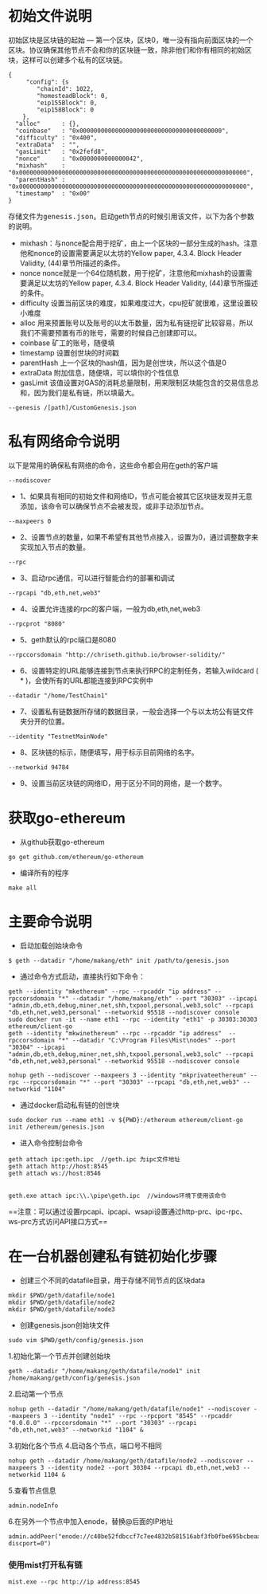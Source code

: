 # 初始文件说明
初始区块是区块链的起始 — 第一个区块，区块0，唯一没有指向前面区块的一个区块。协议确保其他节点不会和你的区块链一致，除非他们和你有相同的初始区块，这样可以创建多个私有的区块链。
```
{
     "config": {s
        "chainId": 1022,
        "homesteadBlock": 0,
        "eip155Block": 0,
        "eip158Block": 0
    },
  "alloc"      : {},
  "coinbase"   : "0x0000000000000000000000000000000000000000",
  "difficulty" : "0x400",
  "extraData"  : "",
  "gasLimit"   : "0x2fefd8",
  "nonce"      : "0x0000000000000042",
  "mixhash"    : "0x0000000000000000000000000000000000000000000000000000000000000000",
  "parentHash" : "0x0000000000000000000000000000000000000000000000000000000000000000",
  "timestamp"  : "0x00"
}
```
存储文件为<kbd>genesis.json</kbd>。启动geth节点的时候引用该文件，以下为各个参数的说明。

-   mixhash：与nonce配合用于挖矿，由上一个区块的一部分生成的hash。注意他和nonce的设置需要满足以太坊的Yellow paper, 4.3.4. Block Header Validity, (44)章节所描述的条件。
-   nonce nonce就是一个64位随机数，用于挖矿，注意他和mixhash的设置需要满足以太坊的Yellow paper, 4.3.4. Block Header Validity, (44)章节所描述的条件。
-   difficulty 设置当前区块的难度，如果难度过大，cpu挖矿就很难，这里设置较小难度
-   alloc
用来预置账号以及账号的以太币数量，因为私有链挖矿比较容易，所以我们不需要预置有币的账号，需要的时候自己创建即可以。
-   coinbase
矿工的账号，随便填
-   timestamp
设置创世块的时间戳
-   parentHash
上一个区块的hash值，因为是创世块，所以这个值是0
-   extraData
附加信息，随便填，可以填你的个性信息
-   gasLimit
该值设置对GAS的消耗总量限制，用来限制区块能包含的交易信息总和，因为我们是私有链，所以填最大。



```
--genesis /[path]/CustomGenesis.json
```
# 私有网络命令说明
以下是常用的确保私有网络的命令，这些命令都会用在geth的客户端
```
--nodiscover
```
-   1、如果具有相同的初始文件和网络ID，节点可能会被其它区块链发现并无意添加，该命令可以确保节点不会被发现，或非手动添加节点。

```
--maxpeers 0
```
-   2、设置节点的数量，如果不希望有其他节点接入，设置为0，通过调整数字来实现加入节点的数量。

```
--rpc
```
-   3、启动rpc通信，可以进行智能合约的部署和调试

```
--rpcapi "db,eth,net,web3"
```
-   4、设置允许连接的rpc的客户端，一般为db,eth,net,web3

```
--rpcprot "8080"
```
-   5、geth默认的rpc端口是8080

```
--rpccorsdomain "http://chriseth.github.io/browser-solidity/"
```
-   6、设置特定的URL能够连接到节点来执行RPC的定制任务，若输入wildcard ( * )，会使所有的URL都能连接到RPC实例中

```
--datadir "/home/TestChain1"
```
-   7、设置私有链数据所存储的数据目录，一般会选择一个与以太坊公有链文件夹分开的位置。

```
--identity "TestnetMainNode"
```
-   8、区块链的标示，随便填写，用于标示目前网络的名字。


```
--networkid 94784
```
-   9、设置当前区块链的网络ID，用于区分不同的网络，是一个数字。


# 获取go-ethereum
-   从github获取go-ethereum

```
go get github.com/ethereum/go-ethereum

```
-   编译所有的程序

```
make all
```


# 主要命令说明

-   启动加载创始块命令

```
$ geth --datadir "/home/makang/eth" init /path/to/genesis.json
```

-   通过命令方式启动，直接执行如下命令：

```
geth --identity "mkethereum" --rpc --rpcaddr "ip address" --rpccorsdomain "*" --datadir "/home/makang/eth" --port "30303" --ipcapi "admin,db,eth,debug,miner,net,shh,txpool,personal,web3,solc" --rpcapi "db,eth,net,web3,personal" --networkid 95518 --nodiscover console
sudo docker run -it --name eth1 --rpc --identity "eth1" -p 30303:30303 ethereum/client-go
geth --identity "mkwinethereum" --rpc --rpcaddr "ip address"  --rpccorsdomain "*" --datadir "C:\Program Files\Mist\nodes" --port "30304" --ipcapi "admin,db,eth,debug,miner,net,shh,txpool,personal,web3,solc" --rpcapi "db,eth,net,web3,personal" --networkid 95518 --nodiscover console

nohup geth --nodiscover --maxpeers 3 --identity "mkprivateethereum" --rpc --rpccorsdomain "*" --port "30303" --rpcapi "db,eth,net,web3" --networkid "1104"

```
-   通过docker启动私有链的创世块

```
sudo docker run --name eth1 -v ${PWD}:/ethereum ethereum/client-go init /ethereum/genesis.json
```

-   进入命令控制台命令

```
geth attach ipc:geth.ipc  //geth.ipc 为ipc文件地址
geth attach http://host:8545
geth attach ws://host:8546


geth.exe attach ipc:\\.\pipe\geth.ipc  //windows环境下使用该命令
```
==注意：可以通过设置rpcapi、ipcapi、wsapi设置通过http-prc、ipc-rpc、ws-prc方式访问API接口方式==

# 在一台机器创建私有链初始化步骤
-   创建三个不同的datafile目录，用于存储不同节点的区块data

```
mkdir $PWD/geth/datafile/node1
mkdir $PWD/geth/datafile/node2
mkdir $PWD/geth/datafile/node3
```
-   创建genesis.json创始块文件

```
sudo vim $PWD/geth/config/genesis.json
```

1.初始化第一个节点并创建创始块

```
geth --datadir "/home/makang/geth/datafile/node1" init  /home/makang/geth/config/genesis.json
```
2.启动第一个节点

```
nohup geth --datadir "/home/makang/geth/datafile/node1" --nodiscover --maxpeers 3 --identity "node1" --rpc --rpcport "8545" --rpcaddr "0.0.0.0" --rpccorsdomain "*" --port "30303" --rpcapi "db,eth,net,web3" --networkid "1104" &
```
3.初始化各个节点
4.启动各个节点，端口号不相同

```
nohup geth --datadir /home/makang/geth/datafile/node2 --nodiscover --maxpeers 3 --identity node2 --port 30304 --rpcapi db,eth,net,web3 --networkid 1104 &

```
5.查看节点信息

```
admin.nodeInfo
```
6.在另外一个节点中加入enode，替换@后面的IP地址

```
admin.addPeer("enode://c40be52fdbccf7c7ee4832b581516abf3fb0fbe695bcbeaad89886cd9f49f712c98c4cd67abfe81ca0429f95e2f9006f0349b88f43240336ef28504629961a2c@192.168.21.128:30304?discport=0")
```
### 使用mist打开私有链
```
mist.exe --rpc http://ip address:8545
```
